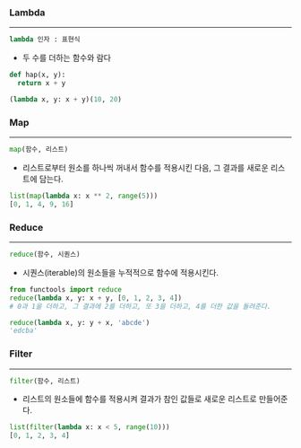### Lambda

---

```python
lambda 인자 : 표현식
```



-   두 수를 더하는 함수와 람다

```python
def hap(x, y):
  return x + y

(lambda x, y: x + y)(10, 20)
```



### Map

---

```python
map(함수, 리스트)
```

-   리스트로부터 원소를 하나씩 꺼내서 함수를 적용시킨 다음, 그 결과를 새로운 리스트에 담는다.

```python
list(map(lambda x: x ** 2, range(5)))
[0, 1, 4, 9, 16]
```



### Reduce

---

```python
reduce(함수, 시퀀스)
```

-   시퀀스(iterable)의 원소들을 누적적으로 함수에 적용시킨다.

```python
from functools import reduce
reduce(lambda x, y: x + y, [0, 1, 2, 3, 4])
# 0과 1을 더하고, 그 결과에 2를 더하고, 또 3을 더하고, 4를 더한 값을 돌려준다.

reduce(lambda x, y: y + x, 'abcde')
'edcba'
```



### Filter

---

```python
filter(함수, 리스트)
```

-   리스트의 원소들에 함수를 적용시켜 결과가 참인 값들로 새로운 리스트로 만들어준다.

```python
list(filter(lambda x: x < 5, range(10)))
[0, 1, 2, 3, 4]
```

